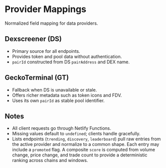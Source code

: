 # Provider Mappings

Normalized field mapping for data providers.

## Dexscreener (DS)
- Primary source for all endpoints.
- Provides token and pool data without authentication.
- `pairId` constructed from DS `pairAddress` and DEX name.

## GeckoTerminal (GT)
- Fallback when DS is unavailable or stale.
- Offers richer metadata such as token icons and FDV.
- Uses its own `pairId` as stable pool identifier.

## Notes
- All client requests go through Netlify Functions.
- Missing values default to `undefined`; clients handle gracefully.
- Lists endpoints (`trending`, `discovery`, `leaderboard`) pull raw entries
  from the active provider and normalize to a common shape. Each entry may
  include a `promoted` flag. A composite `score` is computed from volume
  change, price change, and trade count to provide a deterministic ranking
  across chains and windows.
